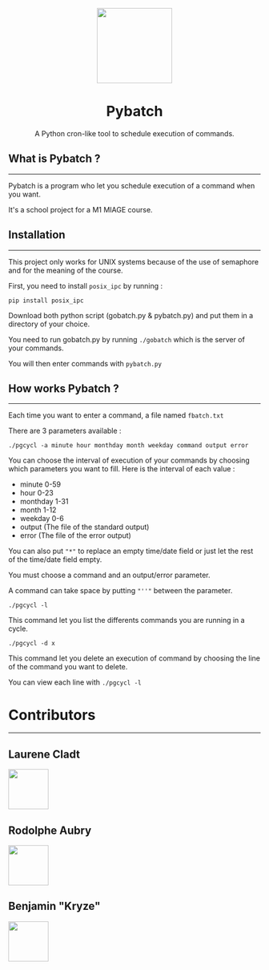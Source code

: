 <p align="center"><img width="150"src="https://user-images.githubusercontent.com/18222418/34547852-62892c5a-f0fe-11e7-8f31-ce815664d201.png"></a></p>

<h1 align="center"> Pybatch </h1>

<p align="center">A Python cron-like tool to schedule execution of commands.</p>



## What is Pybatch ? 

----------

Pybatch is a program who let you schedule execution of a command when you want.

It's a school project for a M1 MIAGE course.

## Installation  

----------

This project only works for UNIX systems because of the use of semaphore and for the meaning of the course.

First, you need to install `posix_ipc` by running :

`pip install posix_ipc`

Download both python script (gobatch.py & pybatch.py) and put them in a directory of your choice.

You need to run gobatch.py by running `./gobatch` which is the server of your commands.

You will then enter commands with `pybatch.py`

## How works Pybatch ? 

----------

Each time you want to enter a command, a file named `fbatch.txt`

There are 3 parameters available :

`./pgcycl -a minute hour monthday month weekday command output error`

You can choose the interval of execution of your commands by choosing which parameters you want to fill.
Here is the interval of each value :

- minute 0-59   
- hour 0-23
- monthday 1-31
- month 1-12
- weekday 0-6 
- output (The file of the standard output)
- error (The file of the error output)

You can also put `"*"` to replace an empty time/date field or just let the rest of the time/date field empty.

You must choose a command and an output/error parameter.

A command can take space by putting `"''"` between the parameter.

`./pgcycl -l`

This command let you list the differents commands you are running in a cycle.

`./pgcycl -d x`

This command let you delete an execution of command by choosing the line of the command you want to delete.

You can view each line with `./pgcycl -l`

# Contributors 

----------

## Laurene Cladt

<p><a href="https://github.com/claurene" target="_blank"><img width="80"src="https://avatars2.githubusercontent.com/u/22750010?s=460&v=4"></a></p>

## Rodolphe Aubry

<p><a href="https://github.com/rodobry" target="_blank"><img width="80"src="https://avatars1.githubusercontent.com/u/22979894?s=460&v=4"></a></p>

## Benjamin "Kryze"

<p><a href="https://github.com/Kryze" target="_blank"><img width="80"src="https://avatars3.githubusercontent.com/u/18222418?s=460&v=4"></a></p>

